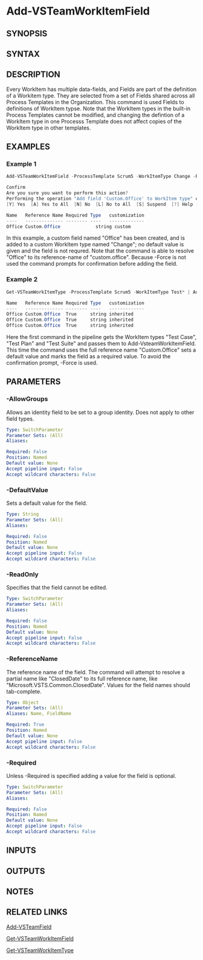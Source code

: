 <!-- #include "./common/header.md" -->

# Add-VSTeamWorkItemField

## SYNOPSIS

<!-- #include "./synopsis/Add-VSTeamWorkItemField.md" -->

## SYNTAX

## DESCRIPTION
Every WorkItem has multiple data-fields, and Fields are part of the definition of a Workitem type. They are selected from a set of Fields shared across all Process Templates in the Organization. This command is used Fields to definitions of WorkItem typse. Note that the WorkItem types in the built-in Process Templates cannot be modified, and changing the defintion of a WorkItem type in one Processs Template does not affect copies of the WorkItem type in other templates.

## EXAMPLES

### Example 1
```powershell
Add-VSTeamWorkItemField -ProcessTemplate Scrum5 -WorkItemType Change -ReferenceName Office

Confirm
Are you sure you want to perform this action?
Performing the operation "Add field 'Custom.Office' to WorkItem type" on target "Change".
[Y] Yes  [A] Yes to All  [N] No  [L] No to All  [S] Suspend  [?] Help (default is "Y"): y

Name   Reference Name Required Type   customization
----   -------------- -------- ----   -------------
Office Custom.Office             string custom

```

In this example, a custom field named "Office" has been created, and is added to a custom WorkItem type named "Change"; no default value is given and the field is not requred. Note that the command is able to resolve "Office" to its reference-name of "custom.office". Because -Force is not used the command prompts for confirmation before adding the field.


### Example 2
```powershell
Get-VSTeamWorkItemType -ProcessTemplate Scrum5 -WorkItemType Test* | Add-VsteamWorkItemField -ReferenceName Custom.Office -DefaultValue London -Required -force

Name   Reference Name Required Type   customization
----   -------------- -------- ----   -------------
Office Custom.Office  True     string inherited
Office Custom.Office  True     string inherited
Office Custom.Office  True     string inherited

```

Here the first command in the pipeline gets the WorkItem types "Test Case", "Test Plan" and "Test Suite" and passes them to Add-VsteamWorkItemField. This time the command uses the full reference name "Custom.Office" sets a default value and marks the field as a required value. To avoid the confirmation prompt, -Force is used.

## PARAMETERS

### -AllowGroups
Allows an identity field to be set to a group identity. Does not apply to other field types.

```yaml
Type: SwitchParameter
Parameter Sets: (All)
Aliases:

Required: False
Position: Named
Default value: None
Accept pipeline input: False
Accept wildcard characters: False
```

<!-- #include "./params/forcegroup.md" -->

<!-- #include "./params/processTemplate.md" -->

<!-- #include "./params/workItemType.md" -->

### -DefaultValue
Sets a default value for the field.

```yaml
Type: String
Parameter Sets: (All)
Aliases:

Required: False
Position: Named
Default value: None
Accept pipeline input: False
Accept wildcard characters: False
```

### -ReadOnly
Specifies that the field cannot be edited.

```yaml
Type: SwitchParameter
Parameter Sets: (All)
Aliases:

Required: False
Position: Named
Default value: None
Accept pipeline input: False
Accept wildcard characters: False
```

### -ReferenceName
The reference name of the field. The command will attempt to resolve a partial name like "ClosedDate" to its full reference name, like "Microsoft.VSTS.Common.ClosedDate". Values for the field names should tab-complete.

```yaml
Type: Object
Parameter Sets: (All)
Aliases: Name, FieldName

Required: True
Position: Named
Default value: None
Accept pipeline input: False
Accept wildcard characters: False
```

### -Required
Unless -Required is specified adding a value for the field is optional.

```yaml
Type: SwitchParameter
Parameter Sets: (All)
Aliases:

Required: False
Position: Named
Default value: None
Accept pipeline input: False
Accept wildcard characters: False
```

## INPUTS

## OUTPUTS

## NOTES

## RELATED LINKS
[Add-VSTeamField](Add-VSTeamField.md)

[Get-VSTeamWorkItemField](Get-VSTeamWorkItemField.md)

[Get-VSTeamWorkItemType](Get-VSTeamWorkItemType.md)